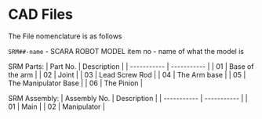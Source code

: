# CAD Files

The File nomenclature is as follows 

`SRM##-name` - SCARA ROBOT MODEL item no - name of what the model is

SRM Parts:
| Part No. | Description |
| ----------- | ----------- |
| 01 | Base of the arm |
| 02 | Joint |
| 03 | Lead Screw Rod |
| 04 | The Arm base |
| 05 | The Manipulator Base |
| 06 | The Pinion |

SRM Assembly:
| Assembly No. | Description |
| ----------- | ----------- |
| 01 | Main |
| 02 | Manipulator |


